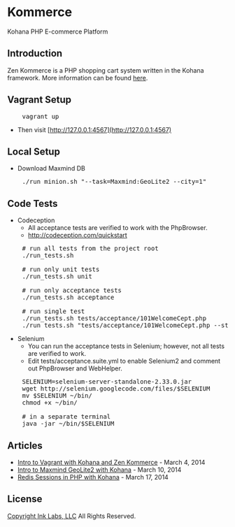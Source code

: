 Kommerce
========

Kohana PHP E-commerce Platform

## Introduction

Zen Kommerce is a PHP shopping cart system written in the Kohana framework.
More information can be found [here](http://inklabs.github.io/kommerce/).

## Vagrant Setup

<pre>
	vagrant up
</pre>

* Then visit [http://127.0.0.1:4567](http://127.0.0.1:4567)

## Local Setup

* Download Maxmind DB

<pre>
	./run_minion.sh "--task=Maxmind:GeoLite2 --city=1"
</pre>

## Code Tests

* Codeception
	- All acceptance tests are verified to work with the PhpBrowser.
	- http://codeception.com/quickstart

<pre>
	# run all tests from the project root
	./run_tests.sh

	# run only unit tests
	./run_tests.sh unit

	# run only acceptance tests
	./run_tests.sh acceptance

	# run single test
	./run_tests.sh tests/acceptance/101WelcomeCept.php
	./run_tests.sh "tests/acceptance/101WelcomeCept.php --steps"
</pre>

* Selenium
	- You can run the acceptance tests in Selenium; however, not all tests are verified to work.
	- Edit tests/acceptance.suite.yml to enable Selenium2 and comment out PhpBrowser and WebHelper.

<pre>
	SELENIUM=selenium-server-standalone-2.33.0.jar
	wget http://selenium.googlecode.com/files/$SELENIUM
	mv $SELENIUM ~/bin/
	chmod +x ~/bin/

	# in a separate terminal
	java -jar ~/bin/$SELENIUM
</pre>

## Articles

- [Intro to Vagrant with Kohana and Zen Kommerce](http://blog.jamieisaacs.com/2014/03/04/intro-to-vagrant-with-kohana-and-zen-kommerce/) - March 4, 2014
- [Intro to Maxmind GeoLite2 with Kohana](http://blog.jamieisaacs.com/2014/03/10/intro-to-maxmind-geolite2-with-kohana/) - March 10, 2014
- [Redis Sessions in PHP with Kohana](http://blog.jamieisaacs.com/2014/03/17/redis-sessions-in-php-with-kohana/) - March 17, 2014

## License

[Copyright Ink Labs, LLC](https://github.com/inklabs/kommerce/blob/master/license.txt)
All Rights Reserved.

